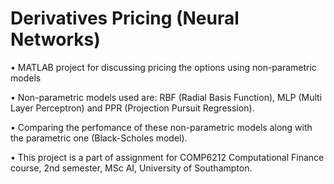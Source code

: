 # Derivatives Pricing (Neural Networks)

• MATLAB project for discussing pricing the options using non-parametric models

• Non-parametric models used are: RBF (Radial Basis Function), MLP (Multi Layer Perceptron) and PPR (Projection Pursuit Regression).

• Comparing the perfomance of these non-parametric models along with the parametric one (Black-Scholes model).

• This project is a part of assignment for COMP6212 Computational Finance course, 2nd semester, MSc AI, University of Southampton.